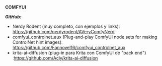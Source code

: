 **COMFYUI**   

***GitHub:***

- Nerdy Rodent (muy completo, con ejemplos y links): https://github.com/nerdyrodent/AVeryComfyNerd
- comfyui_controlnet_aux  (Plug-and-play ComfyUI node sets for making ControlNet hint images): https://github.com/Fannovel16/comfyui_controlnet_aux
- krita-ai-diffusion (plug-in para Krita con ComfyUI de "back end") :https://github.com/Acly/krita-ai-diffusion
